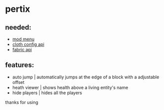 # pertix

## needed:
- [mod menu](https://modrinth.com/mod/modmenu)
- [cloth config api](https://modrinth.com/mod/cloth-config)
- [fabric api](https://modrinth.com/mod/fabric-api)

## features:
- auto jump | automatically jumps at the edge of a block with a adjustable offset
- heath viewer | shows health above a living entity's name
- hide players | hides all the players


thanks for using
